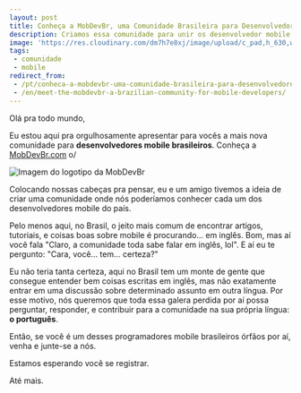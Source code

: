 ```yaml
---
layout: post
title: Conheça a MobDevBr, uma Comunidade Brasileira para Desenvolvedores Mobile
description: Criamos essa comunidade para unir os desenvolvedor mobile.
image: 'https://res.cloudinary.com/dm7h7e8xj/image/upload/c_pad,h_630,w_1200/v1501172684/big-mobdevbr-logo_zpsf3jnvdqb_adzj9j.png'
tags:
 - comunidade
 - mobile
redirect_from:
 - /pt/conheca-a-mobdevbr-uma-comunidade-brasileira-para-desenvolvedores-mobile/
 - /en/meet-the-mobdevbr-a-brazilian-community-for-mobile-developers/
---
```


Olá pra todo mundo,

Eu estou aqui pra orgulhosamente apresentar para vocês a mais nova comunidade para **desenvolvedores mobile brasileiros**. Conheça a <a href="http://www.mobdevbr.com/" target="_blank">MobDevBr.com</a> o/

![Imagem do logotipo da MobDevBr](http://i1310.photobucket.com/albums/s647/rossener/big-mobdevbr-logo_zpsf3jnvdqb.png)

Colocando nossas cabeças pra pensar, eu e um amigo tivemos a ideia de criar uma comunidade onde nós poderíamos conhecer cada um dos desenvolvedores mobile do país.

Pelo menos aqui, no Brasil, o jeito mais comum de encontrar artigos, tutoriais, e coisas boas sobre mobile é procurando... em inglês. Bom, mas aí você fala "Claro, a comunidade toda sabe falar em inglês, lol". E aí eu te pergunto: "Cara, você... tem... certeza?"

Eu não teria tanta certeza, aqui no Brasil tem um monte de gente que consegue entender bem coisas escritas em inglês, mas não exatamente entrar em uma discussão sobre determinado assunto em outra língua. Por esse motivo, nós queremos que toda essa galera perdida por aí possa perguntar, responder, e contribuir para a comunidade na sua própria língua: **o português**.

Então, se você é um desses programadores mobile brasileiros órfãos por aí, venha e junte-se a nós.

Estamos esperando você se registrar.

Até mais.
